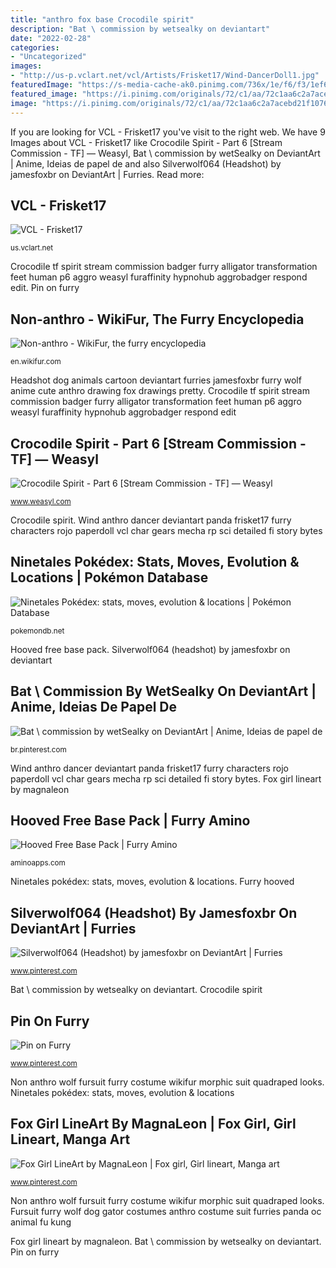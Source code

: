 ```yaml
---
title: "anthro fox base Crocodile spirit"
description: "Bat \ commission by wetsealky on deviantart"
date: "2022-02-28"
categories:
- "Uncategorized"
images:
- "http://us-p.vclart.net/vcl/Artists/Frisket17/Wind-DancerDoll1.jpg"
featuredImage: "https://s-media-cache-ak0.pinimg.com/736x/1e/f6/f3/1ef6f391a09022f75b344218cb7baaa1--pretty-animals-cartoon-dog.jpg"
featured_image: "https://i.pinimg.com/originals/72/c1/aa/72c1aa6c2a7acebd21f1076ac86799a6.jpg"
image: "https://i.pinimg.com/originals/72/c1/aa/72c1aa6c2a7acebd21f1076ac86799a6.jpg"
---
```


If you are looking for VCL - Frisket17 you've visit to the right web. We have 9 Images about VCL - Frisket17 like Crocodile Spirit - Part 6 [Stream Commission - TF] — Weasyl, Bat \ commission by wetSealky on DeviantArt | Anime, Ideias de papel de and also Silverwolf064 (Headshot) by jamesfoxbr on DeviantArt | Furries. Read more:

## VCL - Frisket17

![VCL - Frisket17](http://us-p.vclart.net/vcl/Artists/Frisket17/Wind-DancerDoll1.jpg "Fox girl lineart by magnaleon")

<small>us.vclart.net</small>

Crocodile tf spirit stream commission badger furry alligator transformation feet human p6 aggro weasyl furaffinity hypnohub aggrobadger respond edit. Pin on furry

## Non-anthro - WikiFur, The Furry Encyclopedia

![Non-anthro - WikiFur, the furry encyclopedia](http://en.wikifur.com/w/images/thumb/1/16/Quadraped.jpg/601px-Quadraped.jpg "Pin on furry")

<small>en.wikifur.com</small>

Headshot dog animals cartoon deviantart furries jamesfoxbr furry wolf anime cute anthro drawing fox drawings pretty. Crocodile tf spirit stream commission badger furry alligator transformation feet human p6 aggro weasyl furaffinity hypnohub aggrobadger respond edit

## Crocodile Spirit - Part 6 [Stream Commission - TF] — Weasyl

![Crocodile Spirit - Part 6 [Stream Commission - TF] — Weasyl](https://cdn.weasyl.com/~aggrobadger/submissions/873504/ec0426ec9654a99147b568d07b72c4b3a27346e4ccc0eaf0aaf0903d0c853988/aggrobadger-crocodile-spirit-part-6-stream-commission-tf.png "Non anthro wolf fursuit furry costume wikifur morphic suit quadraped looks")

<small>www.weasyl.com</small>

Crocodile spirit. Wind anthro dancer deviantart panda frisket17 furry characters rojo paperdoll vcl char gears mecha rp sci detailed fi story bytes

## Ninetales Pokédex: Stats, Moves, Evolution &amp; Locations | Pokémon Database

![Ninetales Pokédex: stats, moves, evolution &amp; locations | Pokémon Database](https://img.pokemondb.net/artwork/ninetales-alolan.jpg "Crocodile spirit")

<small>pokemondb.net</small>

Hooved free base pack. Silverwolf064 (headshot) by jamesfoxbr on deviantart

## Bat \ Commission By WetSealky On DeviantArt | Anime, Ideias De Papel De

![Bat \ commission by wetSealky on DeviantArt | Anime, Ideias de papel de](https://i.pinimg.com/736x/e3/de/b9/e3deb9d75aa14fc89973ace080c95398.jpg "Fursuit furry wolf dog gator costumes anthro costume suit furries panda oc animal fu kung")

<small>br.pinterest.com</small>

Wind anthro dancer deviantart panda frisket17 furry characters rojo paperdoll vcl char gears mecha rp sci detailed fi story bytes. Fox girl lineart by magnaleon

## Hooved Free Base Pack | Furry Amino

![Hooved Free Base Pack | Furry Amino](https://pm1.narvii.com/6578/ff1450b697ebda3b361b7748f63516511dbefcfc_hq.jpg "Ninetales pokédex: stats, moves, evolution &amp; locations")

<small>aminoapps.com</small>

Ninetales pokédex: stats, moves, evolution &amp; locations. Furry hooved

## Silverwolf064 (Headshot) By Jamesfoxbr On DeviantArt | Furries

![Silverwolf064 (Headshot) by jamesfoxbr on DeviantArt | Furries](https://s-media-cache-ak0.pinimg.com/736x/1e/f6/f3/1ef6f391a09022f75b344218cb7baaa1--pretty-animals-cartoon-dog.jpg "Crocodile tf spirit stream commission badger furry alligator transformation feet human p6 aggro weasyl furaffinity hypnohub aggrobadger respond edit")

<small>www.pinterest.com</small>

Bat \ commission by wetsealky on deviantart. Crocodile spirit

## Pin On Furry

![Pin on Furry](https://i.pinimg.com/originals/72/c1/aa/72c1aa6c2a7acebd21f1076ac86799a6.jpg "Crocodile tf spirit stream commission badger furry alligator transformation feet human p6 aggro weasyl furaffinity hypnohub aggrobadger respond edit")

<small>www.pinterest.com</small>

Non anthro wolf fursuit furry costume wikifur morphic suit quadraped looks. Ninetales pokédex: stats, moves, evolution &amp; locations

## Fox Girl LineArt By MagnaLeon | Fox Girl, Girl Lineart, Manga Art

![Fox Girl LineArt by MagnaLeon | Fox girl, Girl lineart, Manga art](https://i.pinimg.com/736x/f3/30/f1/f330f1d6c2f6e6b8698ed01be7e04941--line-art-coloring-pages.jpg "Ninetales alolan artwork pokemon evolution form pokémon sugimori alola sun moon ice pokedex fairy moves stats additional cute official")

<small>www.pinterest.com</small>

Non anthro wolf fursuit furry costume wikifur morphic suit quadraped looks. Fursuit furry wolf dog gator costumes anthro costume suit furries panda oc animal fu kung

Fox girl lineart by magnaleon. Bat \ commission by wetsealky on deviantart. Pin on furry
